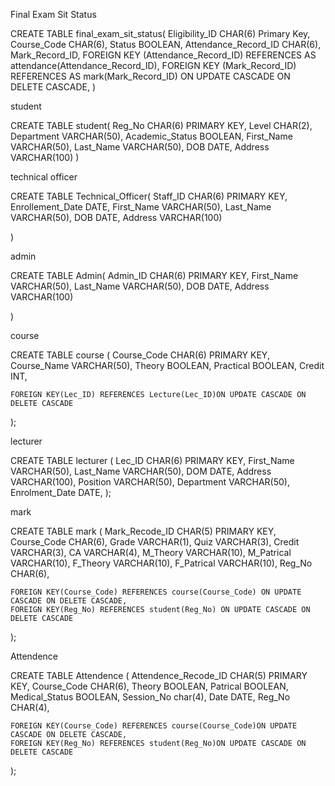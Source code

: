 Final Exam Sit Status

CREATE TABLE final_exam_sit_status(
    Eligibility_ID CHAR(6) Primary Key,
    Course_Code CHAR(6),
    Status BOOLEAN,
    Attendance_Record_ID CHAR(6),
    Mark_Record_ID,
    FOREIGN KEY (Attendance_Record_ID) REFERENCES AS attendance(Attendance_Record_ID),
    FOREIGN KEY (Mark_Record_ID) REFERENCES AS mark(Mark_Record_ID) ON UPDATE CASCADE ON DELETE CASCADE,
)

student

CREATE TABLE student(
    Reg_No CHAR(6) PRIMARY KEY,
    Level CHAR(2), 
    Department VARCHAR(50),
    Academic_Status BOOLEAN,
    First_Name VARCHAR(50),
    Last_Name VARCHAR(50),
    DOB DATE,
    Address VARCHAR(100)
)

technical officer

CREATE TABLE Technical_Officer(
	Staff_ID CHAR(6) PRIMARY KEY,
	Enrollement_Date DATE,
	First_Name VARCHAR(50),
	Last_Name VARCHAR(50),
	DOB DATE,
	Address VARCHAR(100)

)

admin

CREATE TABLE Admin(
	Admin_ID CHAR(6) PRIMARY KEY,
	First_Name VARCHAR(50),
	Last_Name VARCHAR(50),
	DOB DATE,
	Address VARCHAR(100)

)

course

CREATE TABLE course
(
	Course_Code CHAR(6) PRIMARY KEY,
	Course_Name VARCHAR(50),
	Theory BOOLEAN,
	Practical BOOLEAN,
	Credit INT,
	
	FOREIGN KEY(Lec_ID) REFERENCES Lecture(Lec_ID)ON UPDATE CASCADE ON DELETE CASCADE
);


lecturer

CREATE TABLE lecturer
(
	Lec_ID CHAR(6) PRIMARY KEY,
	First_Name VARCHAR(50),
	Last_Name VARCHAR(50),
	DOM DATE,
	Address VARCHAR(100),
	Position VARCHAR(50),
	Department VARCHAR(50),
	Enrolment_Date DATE,
);

mark

CREATE TABLE mark
(
	Mark_Recode_ID CHAR(5) PRIMARY KEY,
	Course_Code CHAR(6),
	Grade VARCHAR(1),
	Quiz VARCHAR(3),
	Credit VARCHAR(3),
	CA VARCHAR(4),
	M_Theory VARCHAR(10),
	M_Patrical VARCHAR(10),
	F_Theory VARCHAR(10),
	F_Patrical VARCHAR(10),
	Reg_No CHAR(6),

	FOREIGN KEY(Course_Code) REFERENCES course(Course_Code) ON UPDATE CASCADE ON DELETE CASCADE,
	FOREIGN KEY(Reg_No) REFERENCES student(Reg_No) ON UPDATE CASCADE ON DELETE CASCADE


);



Attendence

CREATE TABLE Attendence
(
	Attendence_Recode_ID CHAR(5) PRIMARY KEY,
	Course_Code CHAR(6),
	Theory BOOLEAN,
	Patrical BOOLEAN,
	Medical_Status BOOLEAN,
	Session_No char(4),
	Date DATE,
	Reg_No CHAR(4),

	FOREIGN KEY(Course_Code) REFERENCES course(Course_Code)ON UPDATE CASCADE ON DELETE CASCADE,
	FOREIGN KEY(Reg_No) REFERENCES student(Reg_No)ON UPDATE CASCADE ON DELETE CASCADE
);